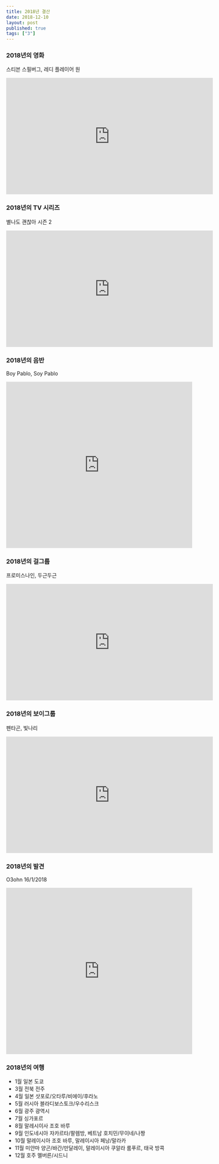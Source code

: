 ```yaml
---
title: 2018년 결산
date: 2018-12-10
layout: post
published: true
tags: ["3"]
---
```


### 2018년의 영화
스티븐 스필버그, 레디 플레이어 원

<iframe width="560" height="315" src="https://www.youtube.com/embed/cSp1dM2Vj48" frameborder="0" allow="accelerometer; autoplay; encrypted-media; gyroscope; picture-in-picture" allowfullscreen></iframe>

### 2018년의 TV 시리즈
별나도 괜찮아 시즌 2

<iframe width="560" height="315" src="https://www.youtube.com/embed/18yuRS2fytQ" frameborder="0" allow="accelerometer; autoplay; encrypted-media; gyroscope; picture-in-picture" allowfullscreen></iframe>

### 2018년의 음반
Boy Pablo, Soy Pablo

<iframe allow="autoplay *; encrypted-media *;" frameborder="0" height="450" style="width:100%;overflow:hidden;background:transparent;" sandbox="allow-forms allow-popups allow-same-origin allow-scripts allow-storage-access-by-user-activation allow-top-navigation-by-user-activation" src="https://embed.music.apple.com/us/album/soy-pablo-ep/1435798612"></iframe>

### 2018년의 걸그룹
프로미스나인, 두근두근

<iframe width="560" height="315" src="https://www.youtube.com/embed/B3KuJqe3Epg" frameborder="0" allow="accelerometer; autoplay; encrypted-media; gyroscope; picture-in-picture" allowfullscreen></iframe>

### 2018년의 보이그룹
펜타곤, 빛나리

<iframe width="560" height="315" src="https://www.youtube.com/embed/Nu2yQ1zYDYU" frameborder="0" allow="accelerometer; autoplay; encrypted-media; gyroscope; picture-in-picture" allowfullscreen></iframe>

### 2018년의 발견
O3ohn 16/1/2018

<iframe allow="autoplay *; encrypted-media *;" frameborder="0" height="450" style="width:100%;overflow:hidden;background:transparent;" sandbox="allow-forms allow-popups allow-same-origin allow-scripts allow-storage-access-by-user-activation allow-top-navigation-by-user-activation" src="https://embed.music.apple.com/us/album/jon1-ep/1335525363"></iframe>

### 2018년의 여행
- 1월 일본 도쿄
- 3월 전북 전주
- 4월 일본 삿포로/오타루/비에이/후라노
- 5월 러시아 블라디보스토크/우수리스크
- 6월 광주 광역시
- 7월 싱가포르
- 8월 말레시이사 조호 바루
- 9월 인도네시아 자카르타/팔렘방, 베트남 호치민/무이네/나짱
- 10월 말레이시아 조호 바루, 말레이시아 페낭/말라카
- 11월 미얀마 양곤/바간/만달레이, 말레이시아 쿠알라 룸푸르, 태국 방콕
- 12월 호주 멜버른/시드니